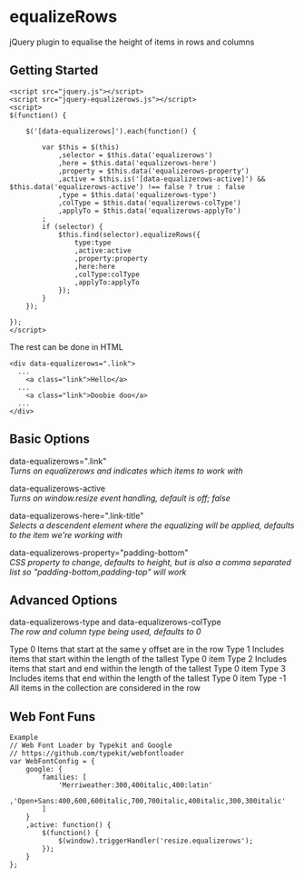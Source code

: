 equalizeRows
============

jQuery plugin to equalise the height of items in rows and columns


Getting Started
----------
```
<script src="jquery.js"></script>
<script src="jquery-equalizerows.js"></script>
<script>
$(function() {
	
	$('[data-equalizerows]').each(function() {
		
		var $this = $(this)
			,selector = $this.data('equalizerows')
			,here = $this.data('equalizerows-here')
			,property = $this.data('equalizerows-property')
			,active = $this.is('[data-equalizerows-active]') && $this.data('equalizerows-active') !== false ? true : false
			,type = $this.data('equalizerows-type')
			,colType = $this.data('equalizerows-colType')
			,applyTo = $this.data('equalizerows-applyTo')
		;
		if (selector) {
			$this.find(selector).equalizeRows({
				type:type
				,active:active
				,property:property
				,here:here
				,colType:colType
				,applyTo:applyTo
			});
		}
	});
	
});
</script>
```

The rest can be done in HTML
```
<div data-equalizerows=".link">
  ...
    <a class="link">Hello</a>
  ...
    <a class="link">Doobie doo</a>
  ...
</div>
```

Basic Options
-------------

data-equalizerows=".link"   
_Turns on equalizerows and indicates which items to work with_

data-equalizerows-active   
_Turns on window.resize event handling, default is off; false_

data-equalizerows-here=".link-title"   
_Selects a descendent element where the equalizing will be applied, defaults to the item we're working with_

data-equalizerows-property="padding-bottom"   
_CSS property to change, defaults to height, but is also a comma separated list so "padding-bottom,padding-top" will work_

Advanced Options
----------------

data-equalizerows-type and data-equalizerows-colType   
_The row and column type being used, defaults to 0_

Type 0 Items that start at the same y offset are in the row
Type 1 Includes items that start within the length of the tallest Type 0 item
Type 2 Includes items that start and end within the length of the tallest Type 0 item
Type 3 Includes items that end within the length of the tallest Type 0 item
Type -1 All items in the collection are considered in the row

Web Font Funs
---------
```
Example 
// Web Font Loader by Typekit and Google
// https://github.com/typekit/webfontloader
var WebFontConfig = {
	google: {
		families: [
			'Merriweather:300,400italic,400:latin'
			,'Open+Sans:400,600,600italic,700,700italic,400italic,300,300italic'
		]
	}
	,active: function() {
		$(function() {
			$(window).triggerHandler('resize.equalizerows');
		});
	}
};
```